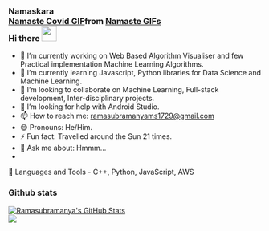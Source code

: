 ### Namaskara <div class="tenor-gif-embed" data-postid="16705107" data-share-method="host" data-aspect-ratio="1" data-width="100%"><a href="https://tenor.com/view/namaste-covid-covid19-hand-shake-no-handshake-gif-16705107">Namaste Covid GIF</a>from <a href="https://tenor.com/search/namaste-gifs">Namaste GIFs</a></div> <script type="text/javascript" async src="https://tenor.com/embed.js"></script> Hi there <img src="https://raw.githubusercontent.com/MartinHeinz/MartinHeinz/master/wave.gif" width="30px">

- 🔭 I’m currently working on Web Based Algorithm Visualiser and few Practical implementation Machine Learning Algorithms.
- 🌱 I’m currently learning Javascript, Python libraries for Data Science and Machine Learning.
- 👯 I’m looking to collaborate on Machine Learning, Full-stack development, Inter-disciplinary projects.
- 🤔 I’m looking for help with Android Studio.
- 📫 How to reach me: ramasubramanyams1729@gmail.com
- 😄 Pronouns: He/Him.
- ⚡ Fun fact: Travelled around the Sun 21 times.
- 💬 Ask me about: Hmmm...
- 
🧰 Languages and Tools - C++, Python, JavaScript, AWS

### Github stats
<a href="https://github.com/Ramasubramanya-MS">
  <img align="center" src="https://github-readme-stats.vercel.app/api?username=Ramasubramanya-MS&show_icons=true&line_height=27&count_private=true&layout=compact&title_color=ffffff&text_color=c9cacc&icon_color=2bbc8a&bg_color=1d1f21" alt="Ramasubramanya's GitHub Stats" />
</a>
<br>
<a href="https://github.com/Ramasubramanya-MS">
  <img align="center" src="https://github-readme-stats.vercel.app/api/top-langs/?username=Ramasubramanya-MS&title_color=ffffff&layout=compact&text_color=c9cacc&icon_color=2bbc8a&bg_color=1d1f21&langs_count=20&exclude_repo=All-About-Programming,Machine-Learning-and-misc" />
</a>

